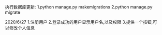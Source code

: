 执行数据库更新:
1.python manage.py makemigrations
2.python manage.py migrate

2020/6/27
1.注册用户
2.登录成功的用户显示用户名,以及权限
3.提供一个按钮,可以修改个人信息
